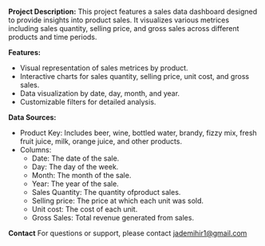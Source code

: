 **Project Description:**
This project features a sales data dashboard designed to provide insights into product sales. It visualizes various metrices including sales quantity, selling price, and gross sales across different products and time periods.

**Features:**
- Visual representation of sales metrices by product.
- Interactive charts for sales quantity, selling price, unit cost, and gross sales.
- Data visualization by date, day, month, and year.
- Customizable filters for detailed analysis.

**Data Sources:**
- Product Key: Includes beer, wine, bottled water, brandy, fizzy mix, fresh fruit juice, milk, orange juice, and other products.
- Columns:
  - Date: The date of the sale.
  - Day: The day of the week.
  - Month: The month of the sale.
  - Year: The year of the sale.
  - Sales Quantity: The quantity ofproduct sales.
  - Selling price: The price at which each unit was sold.
  - Unit cost: The cost of each unit.
  - Gross Sales: Total revenue generated from sales.

**Contact**
For questions or support, please contact jademihir1@gmail.com
